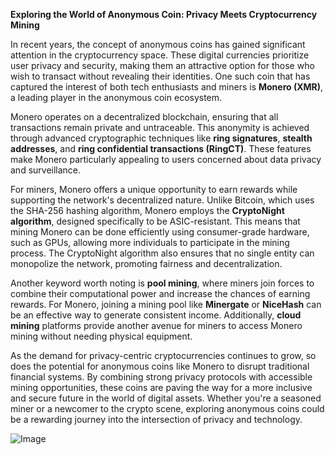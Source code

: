 **Exploring the World of Anonymous Coin: Privacy Meets Cryptocurrency Mining**

In recent years, the concept of anonymous coins has gained significant attention in the cryptocurrency space. These digital currencies prioritize user privacy and security, making them an attractive option for those who wish to transact without revealing their identities. One such coin that has captured the interest of both tech enthusiasts and miners is **Monero (XMR)**, a leading player in the anonymous coin ecosystem.

Monero operates on a decentralized blockchain, ensuring that all transactions remain private and untraceable. This anonymity is achieved through advanced cryptographic techniques like **ring signatures**, **stealth addresses**, and **ring confidential transactions (RingCT)**. These features make Monero particularly appealing to users concerned about data privacy and surveillance.

For miners, Monero offers a unique opportunity to earn rewards while supporting the network's decentralized nature. Unlike Bitcoin, which uses the SHA-256 hashing algorithm, Monero employs the **CryptoNight algorithm**, designed specifically to be ASIC-resistant. This means that mining Monero can be done efficiently using consumer-grade hardware, such as GPUs, allowing more individuals to participate in the mining process. The CryptoNight algorithm also ensures that no single entity can monopolize the network, promoting fairness and decentralization.

Another keyword worth noting is **pool mining**, where miners join forces to combine their computational power and increase the chances of earning rewards. For Monero, joining a mining pool like **Minergate** or **NiceHash** can be an effective way to generate consistent income. Additionally, **cloud mining** platforms provide another avenue for miners to access Monero mining without needing physical equipment.

As the demand for privacy-centric cryptocurrencies continues to grow, so does the potential for anonymous coins like Monero to disrupt traditional financial systems. By combining strong privacy protocols with accessible mining opportunities, these coins are paving the way for a more inclusive and secure future in the world of digital assets. Whether you're a seasoned miner or a newcomer to the crypto scene, exploring anonymous coins could be a rewarding journey into the intersection of privacy and technology.

![Image](https://github.com/user-attachments/assets/31692037-0104-4703-abd1-696b6a7dd41b)